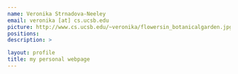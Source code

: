 ```yaml
---
name: Veronika Strnadova-Neeley
email: veronika [at] cs.ucsb.edu
picture: http://www.cs.ucsb.edu/~veronika/flowersin_botanicalgarden.jpg
positions:
description: >

layout: profile
title: my personal webpage
---
```

